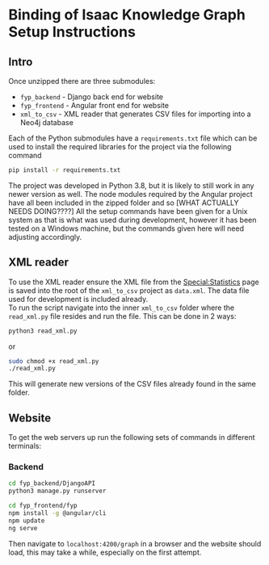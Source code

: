 # Binding of Isaac Knowledge Graph Setup Instructions

## Intro
Once unzipped there are three submodules: 

- `fyp_backend` - Django back end for website
- `fyp_frontend` - Angular front end for website
- `xml_to_csv` - XML reader that generates CSV files for importing into a Neo4j database

Each of the Python submodules have a `requirements.txt` file which can be used to install the required libraries for the project via the following command
```bash
pip install -r requirements.txt
```
The project was developed in Python 3.8, but it is likely to still work in any newer version as well.
The node modules required by the Angular project have all been included in the zipped folder and so [WHAT ACTUALLY NEEDS DOING????]
All the setup commands have been given for a Unix system as that is what was used during development, however it has been tested on a Windows machine, but the commands given here will need adjusting accordingly.

## XML reader
To use the XML reader ensure the XML file from the [Special:Statistics](https://bindingofisaacrebirth.fandom.com/wiki/Special:Statistics) page is saved into the root of the `xml_to_csv` project as `data.xml`. The data file used for development is included already.  
To run the script navigate into the inner `xml_to_csv` folder where the `read_xml.py` file resides and run the file. This can be done in 2 ways:
```bash
python3 read_xml.py
```
or
```bash
sudo chmod +x read_xml.py 
./read_xml.py
```
This will generate new versions of the CSV files already found in the same folder.

## Website
To get the web servers up run the following sets of commands in different terminals:
### Backend
```bash
cd fyp_backend/DjangoAPI
python3 manage.py runserver
```

```bash
cd fyp_frontend/fyp
npm install -g @angular/cli
npm update
ng serve
```

Then navigate to `localhost:4200/graph` in a browser and the website should load, this may take a while, especially on the first attempt.